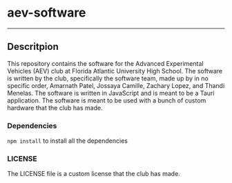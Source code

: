 # aev-software
____

## Descritpion

This repository contains the software for the Advanced Experimental Vehicles (AEV) club at Florida Atlantic University High School. The software is written by the club, specifically the software team, made up by in no specific order, Amarnath Patel, Jossaya Camille, Zachary Lopez, and Thandi Menelas. The software is written in JavaScript and is meant to be a Tauri application. The software is meant to be used with a bunch of custom hardware that the club has made. 

### Dependencies

```npm install``` to install all the dependencies

### LICENSE

The LICENSE file is a custom license that the club has made. 

